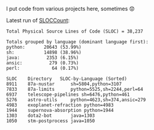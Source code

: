 I put code from various projects here, sometimes :worried:

<!---
https://dwheeler.com/sloccount/
sloccount .
--->

Latest run of [SLOCCount](https://dwheeler.com/sloccount/):

    Total Physical Source Lines of Code (SLOC) = 38,237

    Totals grouped by language (dominant language first):
    python:       20643 (53.99%)
    sh:           14898 (38.96%)
    java:          2353 (6.15%)
    ansic:          279 (0.73%)
    perl:            64 (0.17%)

    SLOC	Directory	SLOC-by-Language (Sorted)
    8911    87a-nustar      sh=5804,python=3107
    7833    87a-limits      python=5525,sh=2244,perl=64
    6937    telescope-pipelines sh=6476,python=461
    5276    astro-utils     python=4623,sh=374,ansic=279
    4983    exoplanet-refraction python=4983
    1944    supernova-absorption python=1944
    1303    dota2-bot       java=1303
    1050    stm-postprocess java=1050

<!---
dennisalp/dennisalp is a ✨ special ✨ repository because its `README.md` (this file) appears on your GitHub profile.
You can click the Preview link to take a look at your changes.
--->
